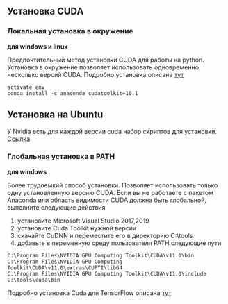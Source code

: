 Установка CUDA
--------------

### Локальная установка в окружение
**для windows и linux**

Предпочтительный метод установки CUDA для работы на python. Установка  в окружение
позволяет использовать одновременно несколько версий CUDA. Подробно установка описана [тут](https://towardsdatascience.com/setting-up-tensorflow-gpu-with-cuda-and-anaconda-onwindows-2ee9c39b5c44)

~~~
activate env
conda install -c anaconda cudatoolkit=10.1
~~~

## Установка на Ubuntu

У Nvidia есть для каждой версии cuda набор скриптов для установки. [Ссылка](https://developer.nvidia.com/cuda-downloads?target_os=Linux&target_arch=x86_64&Distribution=Ubuntu&target_version=24.04&target_type=deb_local)


### Глобальная установка в PATH
**для windows**

Более трудоемкий способ установки. Позволяет использовать только одну 
установленную версию CUDA.
Если вы не работаете с пакетом Anaconda или область видимости CUDA должна 
быть глобальной, выполните следующие действия
1) установите Microsoft Visual Studio 2017,2019
2) установите Cuda Toolkit нужной версии
3) скачайте CuDNN и переместите его в директорию C:\tools
4) добавьте в переменную среду пользователя PATH следующие пути

~~~
C:\Program Files\NVIDIA GPU Computing Toolkit\CUDA\v11.0\bin
C:\Program Files\NVIDIA GPU Computing Toolkit\CUDA\v11.0\extras\CUPTI\lib64
C:\Program Files\NVIDIA GPU Computing Toolkit\CUDA\v11.0\include
C:\tools\cuda\bin
~~~

Подробно установка Cuda для TensorFlow
описана [тут](https://www.tensorflow.org/install/gpu?hl=ur)
